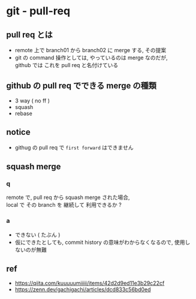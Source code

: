 
# git  -  pull-req


## pull req とは

- remote 上で branch01 から branch02 に merge する, その提案
- git の command 操作としては, やっているのは merge なのだが,  
  github では これを pull req と名付けている


## github の pull req でできる merge の種類

- 3 way ( no ff )
- squash
- rebase


## notice

- githug の pull req で `first forward` はできません


## squash merge

### q

remote で, pull req から squash merge された場合,  
local で その branch を 継続して 利用できるか ?

### a

- できない ( たぶん )
- 仮にできたとしても, commit history の意味がわからなくなるので, 使用しないのが無難


## ref

- https://qiita.com/kuuuuumiiiii/items/42d2d9ed11e3b29c22cf
- https://zenn.dev/gachigachi/articles/dcd833c56bd0ed



